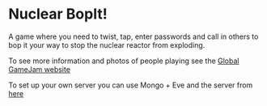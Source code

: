 # Nuclear BopIt!
A game where you need to twist, tap, enter passwords and call in others to bop it your way to stop the nuclear reactor from exploding.

To see more information and photos of people playing see the [Global GameJam website](https://globalgamejam.org/2020/games/nuclearbopit-2)

To set up your own server you can use Mongo + Eve and the server from [here](https://github.com/superdyoll/Nuclear-Bopit-Server)
